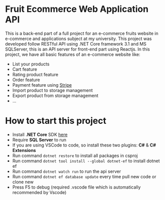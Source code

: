 # Fruit Ecommerce Web Application API

This is a back-end part of a full project for an e-commerce fruits website in e-commerce and applications subject at my university. This project was developed follow RESTful API using .NET Core framework 3.1 and MS SQLServer, this is an API server for front-end part using Reactjs. In this project, we have all basic features of an e-commerce website like: 
* List your products
* Cart feature
* Rating product feature
* Order feature
* Payment feature using [Stripe](https://stripe.com/)
* Import product to storage management
* Export product from storage management
* ...


# How to start this project
- Install **.NET Core** SDK [here](https://dotnet.microsoft.com/download)
- Require **SQL Server** to run
- If you are using VSCode to code, so install these two plugins: **C#** & **C# Extensions**
- Run command `dotnet restore` to install all packages in csproj
- Run command `dotnet tool install --global dotnet-ef` to install dotnet ef
- Run command `dotnet watch run` to run the api server
- Run command `dotnet ef database update` every time pull new code or clone new
- Press F5 to debug (required .vscode file which is automatically recommended by Vscode)
